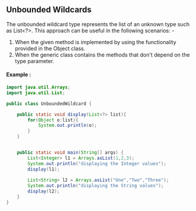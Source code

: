 ## Unbounded Wildcards

The unbounded wildcard type represents the list of an unknown type such as List<?>. This approach can be useful in the following scenarios: -

1. When the given method is implemented by using the functionality provided in the Object class.
2. When the generic class contains the methods that don't depend on the type parameter.

#### Example :
```Java
import java.util.Arrays;
import java.util.List;

public class UnboundedWildcard {

    public static void display(List<?> list){
        for(Object o:list){
            System.out.println(o);
        }
    }


    public static void main(String[] args) {
        List<Integer> l1 = Arrays.asList(1,2,3);
        System.out.println("displaying the Integer values");
        display(l1);
        
        List<String> l2 = Arrays.asList("One","Two","Three");
        System.out.println("displaying the String values");
        display(l2);
    }
}
```
